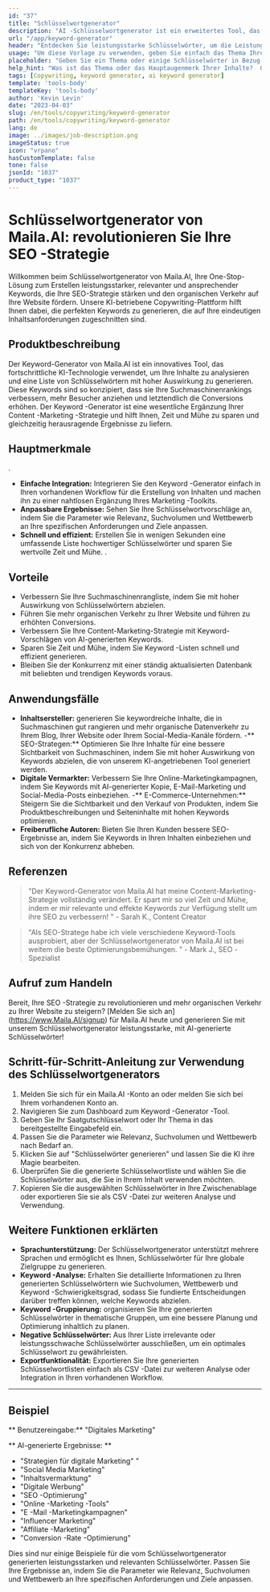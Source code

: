 ```yaml
---
id: "37"
title: "Schlüsselwortgenerator"
description: "AI -Schlüsselwortgenerator ist ein erweitertes Tool, das künstliche Intelligenz verwendet, um relevante und leistungsstarke Schlüsselwörter für Ihren Inhalt zu generieren.  Es hilft Ihnen, einzigartige und leistungsstarke Keywords zu entdecken, um Ihre Blog-Beiträge, Artikel und andere Online-Inhalte für eine bessere Sichtbarkeit und das Engagement zu optimieren."
url: "/app/keyword-generator"
header: "Entdecken Sie leistungsstarke Schlüsselwörter, um die Leistung Ihres Inhalts zu steigern."
usage: "Um diese Vorlage zu verwenden, geben Sie einfach das Thema Ihres Inhalts oder einige verwandte Schlüsselwörter ein.  Der KI-Schlüsselwortgenerator generiert dann eine Liste relevanter und leistungsstarker Schlüsselwörter, um Ihre Inhalte für eine bessere Sichtbarkeit und das Engagement zu optimieren."
placeholder: "Geben Sie ein Thema oder einige Schlüsselwörter in Bezug auf Ihre Inhalte ein, z. B. digitales Marketing, Reisebloggen oder Fitness -Tipps."
help_hint: "Was ist das Thema oder das Hauptaugenmerk Ihrer Inhalte?  Geben Sie ein paar verwandte Schlüsselwörter an, und wir generieren eine Liste leistungsstarker Schlüsselwörter, um die Leistung Ihres Inhalts zu verbessern."
tags: [Copywriting, keyword generator, ai keyword generator]
template: 'tools-body'
templateKey: 'tools-body'
author: 'Kevin Levin'
date: "2023-04-03"
slug: /en/tools/copywriting/keyword-generator
path: /en/tools/copywriting/keyword-generator
lang: de
image: ../images/job-description.png
imageStatus: true
icon: "vrpano"
hasCustomTemplate: false
tone: false
jsonId: "1037"
product_type: "1037"
---
```

# Schlüsselwortgenerator von Maila.AI: revolutionieren Sie Ihre SEO -Strategie

Willkommen beim Schlüsselwortgenerator von Maila.AI, Ihre One-Stop-Lösung zum Erstellen leistungsstarker, relevanter und ansprechender Keywords, die Ihre SEO-Strategie stärken und den organischen Verkehr auf Ihre Website fördern.  Unsere KI-betriebene Copywriting-Plattform hilft Ihnen dabei, die perfekten Keywords zu generieren, die auf Ihre eindeutigen Inhaltsanforderungen zugeschnitten sind.

## Produktbeschreibung

Der Keyword-Generator von Maila.AI ist ein innovatives Tool, das fortschrittliche KI-Technologie verwendet, um Ihre Inhalte zu analysieren und eine Liste von Schlüsselwörtern mit hoher Auswirkung zu generieren.  Diese Keywords sind so konzipiert, dass sie Ihre Suchmaschinenrankings verbessern, mehr Besucher anziehen und letztendlich die Conversions erhöhen.  Der Keyword -Generator ist eine wesentliche Ergänzung Ihrer Content -Marketing -Strategie und hilft Ihnen, Zeit und Mühe zu sparen und gleichzeitig herausragende Ergebnisse zu liefern.

## Hauptmerkmale

.
 - **Einfache Integration:** Integrieren Sie den Keyword -Generator einfach in Ihren vorhandenen Workflow für die Erstellung von Inhalten und machen ihn zu einer nahtlosen Ergänzung Ihres Marketing -Toolkits.
 - **Anpassbare Ergebnisse:** Sehen Sie Ihre Schlüsselwortvorschläge an, indem Sie die Parameter wie Relevanz, Suchvolumen und Wettbewerb an Ihre spezifischen Anforderungen und Ziele anpassen.
 - **Schnell und effizient:** Erstellen Sie in wenigen Sekunden eine umfassende Liste hochwertiger Schlüsselwörter und sparen Sie wertvolle Zeit und Mühe.
 .

## Vorteile

- Verbessern Sie Ihre Suchmaschinenrangliste, indem Sie mit hoher Auswirkung von Schlüsselwörtern abzielen.
 - Führen Sie mehr organischen Verkehr zu Ihrer Website und führen zu erhöhten Conversions.
 - Verbessern Sie Ihre Content-Marketing-Strategie mit Keyword-Vorschlägen von AI-generierten Keywords.
 - Sparen Sie Zeit und Mühe, indem Sie Keyword -Listen schnell und effizient generieren.
 - Bleiben Sie der Konkurrenz mit einer ständig aktualisierten Datenbank mit beliebten und trendigen Keywords voraus.

## Anwendungsfälle

- **Inhaltsersteller:** generieren Sie keywordreiche Inhalte, die in Suchmaschinen gut rangieren und mehr organische Datenverkehr zu Ihrem Blog, Ihrer Website oder Ihrem Social-Media-Kanäle fördern.
 -** SEO-Strategen:** Optimieren Sie Ihre Inhalte für eine bessere Sichtbarkeit von Suchmaschinen, indem Sie mit hoher Auswirkung von Keywords abzielen, die von unserem KI-angetriebenen Tool generiert werden.
 - **Digitale Vermarkter:** Verbessern Sie Ihre Online-Marketingkampagnen, indem Sie Keywords mit AI-generierter Kopie, E-Mail-Marketing und Social-Media-Posts einbeziehen.
 -** E-Commerce-Unternehmen:** Steigern Sie die Sichtbarkeit und den Verkauf von Produkten, indem Sie Produktbeschreibungen und Seiteninhalte mit hohen Keywords optimieren.
 - **Freiberufliche Autoren:** Bieten Sie Ihren Kunden bessere SEO-Ergebnisse an, indem Sie Keywords in Ihren Inhalten einbeziehen und sich von der Konkurrenz abheben.

## Referenzen

> "Der Keyword-Generator von Maila.AI hat meine Content-Marketing-Strategie vollständig verändert. Er spart mir so viel Zeit und Mühe, indem er mir relevante und effekte Keywords zur Verfügung stellt  um ihre SEO zu verbessern! "  - Sarah K., Content Creator

> "Als SEO-Stratege habe ich viele verschiedene Keyword-Tools ausprobiert, aber der Schlüsselwortgenerator von Maila.AI ist bei weitem die beste  Optimierungsbemühungen. "  - Mark J., SEO -Spezialist

## Aufruf zum Handeln

Bereit, Ihre SEO -Strategie zu revolutionieren und mehr organischen Verkehr zu Ihrer Website zu steigern?  [Melden Sie sich an] (https://www.Maila.AI/signup) für Maila.AI heute und generieren Sie mit unserem Schlüsselwortgenerator leistungsstarke, mit AI-generierte Schlüsselwörter!

## Schritt-für-Schritt-Anleitung zur Verwendung des Schlüsselwortgenerators

1. Melden Sie sich für ein Maila.AI -Konto an oder melden Sie sich bei Ihrem vorhandenen Konto an.
 2. Navigieren Sie zum Dashboard zum Keyword -Generator -Tool.
 3. Geben Sie Ihr Saatgutschlüsselwort oder Ihr Thema in das bereitgestellte Eingabefeld ein.
 4. Passen Sie die Parameter wie Relevanz, Suchvolumen und Wettbewerb nach Bedarf an.
 5. Klicken Sie auf "Schlüsselwörter generieren" und lassen Sie die KI ihre Magie bearbeiten.
 6. Überprüfen Sie die generierte Schlüsselwortliste und wählen Sie die Schlüsselwörter aus, die Sie in Ihrem Inhalt verwenden möchten.
 7. Kopieren Sie die ausgewählten Schlüsselwörter in Ihre Zwischenablage oder exportieren Sie sie als CSV -Datei zur weiteren Analyse und Verwendung.

## Weitere Funktionen erklärten

- **Sprachunterstützung:** Der Schlüsselwortgenerator unterstützt mehrere Sprachen und ermöglicht es Ihnen, Schlüsselwörter für Ihre globale Zielgruppe zu generieren.
 - **Keyword -Analyse:** Erhalten Sie detaillierte Informationen zu Ihren generierten Schlüsselwörtern wie Suchvolumen, Wettbewerb und Keyword -Schwierigkeitsgrad, sodass Sie fundierte Entscheidungen darüber treffen können, welche Keywords abzielen.
 - **Keyword -Gruppierung:** organisieren Sie Ihre generierten Schlüsselwörter in thematische Gruppen, um eine bessere Planung und Optimierung inhaltlich zu planen.
 - **Negative Schlüsselwörter:** Aus Ihrer Liste irrelevante oder leistungsschwache Schlüsselwörter ausschließen, um ein optimales Schlüsselwort zu gewährleisten.
 - **Exportfunktionalität:** Exportieren Sie Ihre generierten Schlüsselwortlisten einfach als CSV -Datei zur weiteren Analyse oder Integration in Ihren vorhandenen Workflow.

---

## Beispiel

** Benutzereingabe:** "Digitales Marketing"

** AI-generierte Ergebnisse: **

- "Strategien für digitale Marketing" "
 - "Social Media Marketing"
 - "Inhaltsvermarktung"
 - "Digitale Werbung"
 - "SEO -Optimierung"
 - "Online -Marketing -Tools"
 - "E -Mail -Marketingkampagnen"
 - "Influencer Marketing"
 - "Affiliate -Marketing"
 - "Conversion -Rate -Optimierung"

Dies sind nur einige Beispiele für die vom Schlüsselwortgenerator generierten leistungsstarken und relevanten Schlüsselwörter.  Passen Sie Ihre Ergebnisse an, indem Sie die Parameter wie Relevanz, Suchvolumen und Wettbewerb an Ihre spezifischen Anforderungen und Ziele anpassen.
